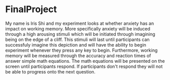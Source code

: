 # FinalProject

My name is Iris Shi and my experiment looks at whether anxiety has an impact on working memory. More specifically anxiety will be induced through a high arousing stimuli which will be initiated through imagining being on the edge of a cliff. This stimuli will last until participants can successfuly imagine this depiction and will have the ability to begin experiment whenever they press any key to begin. Furthermore, working memory will be measured through the accuracy and reaction times of answer simple math equations. The math equations will be presented on the screen until participants respond. If participants don't respond they will not be able to progress onto the next question.  

